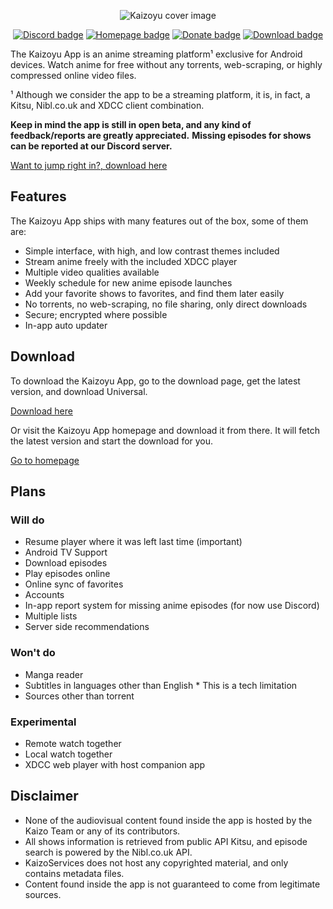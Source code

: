 <p align="center">
    <img src="https://i.ibb.co/x6k8Bbf/small-cover.png"  alt="Kaizoyu cover image"/>
</p>

<p align="center">
    <a href="https://discord.gg/4dHSrDryZw"><img src="https://img.shields.io/badge/discord-7289d9?style=for-the-badge&logoColor=white&logo=discord" alt="Discord badge"></a>
    <a href="https://kaizoyu.ovh"><img src="https://img.shields.io/badge/homepage-9240aa?style=for-the-badge&logoColor=white&logo=googlehome" alt="Homepage badge"></a>
    <a href="https://www.buymeacoffee.com/astarivi"><img src="https://img.shields.io/badge/donate-683f97?logo=buymeacoffee&logoColor=white&style=for-the-badge" alt="Donate badge"></a>
    <a href="https://github.com/astarivi/KaizoDelivery/releases"><img src="https://img.shields.io/badge/download-363d80?logo=android&logoColor=white&style=for-the-badge" alt="Download badge"></a>
</p>

The Kaizoyu App is an anime streaming platform¹ exclusive for Android devices. Watch anime for free
without any torrents, web-scraping, or highly compressed online video files.

¹ Although we consider the app to be a streaming platform, it is, in fact, a Kitsu, Nibl.co.uk and XDCC client
combination.

**Keep in mind the app is still in open beta, and any kind of feedback/reports are greatly appreciated.**
**Missing episodes for shows can be reported at our Discord server.**

[Want to jump right in?, download here](https://github.com/astarivi/KaizoDelivery/releases)

## Features

The Kaizoyu App ships with many features out of the box, some of them are:

- Simple interface, with high, and low contrast themes included
- Stream anime freely with the included XDCC player
- Multiple video qualities available
- Weekly schedule for new anime episode launches
- Add your favorite shows to favorites, and find them later easily
- No torrents, no web-scraping, no file sharing, only direct downloads
- Secure; encrypted where possible
- In-app auto updater

## Download

To download the Kaizoyu App, go to the download page, get the latest version, and download Universal.

[Download here](https://github.com/astarivi/KaizoDelivery/releases)

Or visit the Kaizoyu App homepage and download it from there. It will fetch the latest version and
start the download for you.

[Go to homepage](https://kaizoyu.ovh)

## Plans

### Will do

- Resume player where it was left last time (important)
- Android TV Support
- Download episodes
- Play episodes online
- Online sync of favorites
- Accounts
- In-app report system for missing anime episodes (for now use Discord)
- Multiple lists
- Server side recommendations

### Won't do

- Manga reader
- Subtitles in languages other than English * This is a tech limitation
- Sources other than torrent

### Experimental

- Remote watch together
- Local watch together
- XDCC web player with host companion app

## Disclaimer

- None of the audiovisual content found inside the app is hosted by the Kaizo Team or any of its contributors.
- All shows information is retrieved from public API Kitsu, and episode search is powered by the Nibl.co.uk API.
- KaizoServices does not host any copyrighted material, and only contains metadata files. 
- Content found inside the app is not guaranteed to come from legitimate sources.
